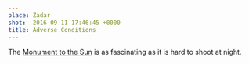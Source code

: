 ```yaml
---
place: Zadar
shot:  2016-09-11 17:46:45 +0000
title: Adverse Conditions
---
```


The [Monument to the Sun](https://en.wikipedia.org/wiki/Monument_to_the_Sun) is as fascinating as it is hard to shoot at night.
